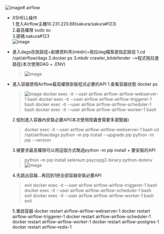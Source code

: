 ![image](https://github.com/user-attachments/assets/b8398f63-9128-497c-b880-28c03cb5f6c7)# airflow
- XSHELL操作<br>
  1.登入Airflow主機10.231.220.68(sakura/sakura#123)<br>
  2.最高權限 sudo su<br>
  3.密碼:sakura#123<br>
![image](https://github.com/user-attachments/assets/f6b509a7-6603-4c63-9650-1bb43c22e43d)

- 進入dags存放路徑+創建資料夾(mkdir)+拖拉dag檔案進指定路徑
  1.cd /opt/airflow/dags
  2.docker ps
  3.mkdir crawler_bitdefender -->程式拖拉進路徑(本次使用DAG + .ENV)
  > ![image](https://github.com/user-attachments/assets/bce913fb-b259-41ee-99bd-0c687d74f3cd)
  
- 進入容器使用Airflow最高權限安裝程式必要的API
  1.查看容器狀態 docker ps
  > ![image](https://github.com/user-attachments/assets/db9cc888-0655-4629-a658-0d65dc7722ec)
  > docker exec -it --user airflow airflow-airflow-webserver-1 bash
  > docker exec -it --user airflow airflow-airflow-triggerer-1 bash
  > docker exec -it --user airflow airflow-airflow-scheduler-1 bash
  > docker exec -it --user airflow airflow-airflow-worker-1 bash

  2.個別進入容器內安裝必要API(本次使用爬蟲會需要多瀏覽器)
  > docker exec -it --user airflow airflow-airflow-webserver-1 bash
  > cd /opt/airflow/dags
  > python -m pip install --upgrade pip
  > python -m pip --version
  
  3.被要求最高權限可以用這個方式略過python -m pip install + 要安裝的API
  > python -m pip install selenium psycopg2-binary python-dotenv
  > ![image](https://github.com/user-attachments/assets/0dd1b676-d2bf-4132-81f5-24b93134f139)

  4.先跳出容器...再回到1把全部容器安裝必要API
  > exit
  > docker exec -it --user airflow airflow-airflow-triggerer-1 bash
  > docker exec -it --user airflow airflow-airflow-scheduler-1 bash
  > exit
  > docker exec -it --user airflow airflow-airflow-worker-1 bash
  > exit

  5.重啟容器
  docker restart airflow-airflow-webserver-1
  docker restart airflow-airflow-triggerer-1
  docker restart airflow-airflow-scheduler-1
  docker restart airflow-airflow-worker-1
  docker restart airflow-postgres-1
  docker restart airflow-redis-1

  

